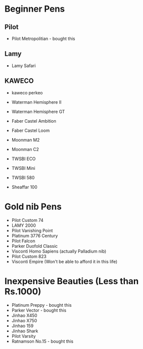 # Beginner Pens

## Pilot
* Pilot Metropolitian - bought this

## Lamy
* Lamy Safari

## KAWECO
* kaweco perkeo


* Waterman Hemisphere II 
* Waterman Hemisphere GT
* Faber Castel Ambition
* Faber Castel Loom
* Moonman M2
* Moonman C2
* TWSBI ECO
* TWSBI Mini
* TWSBI 580
* Sheaffar 100


# Gold nib Pens 

* Pilot Custom 74
* LAMY 2000
* Pilot Vanishing Point
* Platinum 3776 Century
* Pilot Falcon 
* Parker Duofold Classic
* Visconti Homo Sapiens (actually Palladium nib)
* Pilot Custom 823
* Visconti Empire (Won't be able to afford it in this life)


# Inexpensive Beauties (Less than Rs.1000)

* Platinum Preppy - bought this
* Parker Vector - bought this
* Jinhao X450
* Jinhao X750
* Jinhao 159
* Jinhao Shark
* Pilot Varsity
* Ratnamson No.15 - bought this
